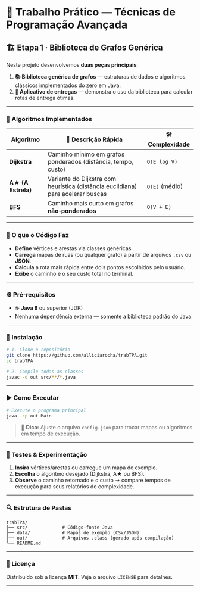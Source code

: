 # 🚀 Trabalho Prático — Técnicas de Programação Avançada

## 🏗️ Etapa 1 · Biblioteca de Grafos Genérica

Neste projeto desenvolvemos **duas peças principais**:

1. **📚 Biblioteca genérica de grafos** — estruturas de dados e algoritmos clássicos implementados do zero em Java.
2. **🛵 Aplicativo de entregas** — demonstra o uso da biblioteca para calcular rotas de entrega ótimas.

---

### 📖 Algoritmos Implementados

| Algoritmo          | 📜 Descrição Rápida                                                             | 🛠️ Complexidade |
| ------------------ | ------------------------------------------------------------------------------- | ---------------- |
| **Dijkstra**       | Caminho mínimo em grafos ponderados (distância, tempo, custo)                   | `O(E log V)`     |
| **A★ (A Estrela)** | Variante do Dijkstra com heurística (distância euclidiana) para acelerar buscas | `O(E)` (médio)   |
| **BFS**            | Caminho mais curto em grafos **não‑ponderados**                                 | `O(V + E)`       |

---

### 📂 O que o Código Faz

* **Define** vértices e arestas via classes genéricas.
* **Carrega** mapas de ruas (ou qualquer grafo) a partir de arquivos `.csv` ou **JSON**.
* **Calcula** a rota mais rápida entre dois pontos escolhidos pelo usuário.
* **Exibe** o caminho e o seu custo total no terminal.

---

### ⚙️ Pré‑requisitos

* ☕ **Java 8** ou superior (JDK)
* Nenhuma dependência externa — somente a biblioteca padrão do Java.

---

### 💾 Instalação

```bash
# 1. Clone o repositório
git clone https://github.com/alliciarocha/trabTPA.git
cd trabTPA

# 2. Compile todas as classes
javac -d out src/**/*.java
```

---

### ▶️ Como Executar

```bash
# Execute o programa principal
java -cp out Main
```

> 📝 **Dica:** Ajuste o arquivo `config.json` para trocar mapas ou algoritmos em tempo de execução.

---

### 🧪 Testes & Experimentação

1. **Insira** vértices/arestas ou carregue um mapa de exemplo.
2. **Escolha** o algoritmo desejado (Dijkstra, A★ ou BFS).
3. **Observe** o caminho retornado e o custo → compare tempos de execução para seus relatórios de complexidade.

---

### 🔍 Estrutura de Pastas

```
trabTPA/
├── src/             # Código‑fonte Java
├── data/            # Mapas de exemplo (CSV/JSON)
├── out/             # Arquivos .class (gerado após compilação)
└── README.md
```

---

### 📜 Licença

Distribuído sob a licença **MIT**. Veja o arquivo `LICENSE` para detalhes.

---
